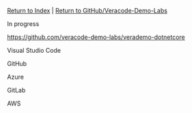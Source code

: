 [Return to Index](/)  |  [Return to GitHub/Veracode-Demo-Labs](https://github.com/veracode-demo-labs)

In progress

https://github.com/veracode-demo-labs/verademo-dotnetcore

Visual Studio Code

GitHub

Azure

GitLab

AWS